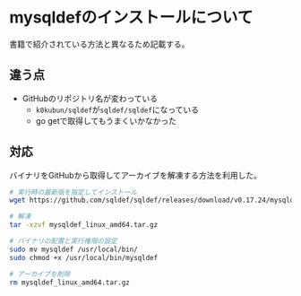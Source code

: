 # mysqldefのインストールについて

書籍で紹介されている方法と異なるため記載する。

## 違う点

- GitHubのリポジトリ名が変わっている
  -  `k0kubun/sqldef`が`sqldef/sqldef`になっている
  -  go getで取得してもうまくいかなかった

## 対応

バイナリをGitHubから取得してアーカイブを解凍する方法を利用した。

```bash
# 実行時の最新版を指定してインストール
wget https://github.com/sqldef/sqldef/releases/download/v0.17.24/mysqldef_linux_amd64.tar.gz

# 解凍
tar -xzvf mysqldef_linux_amd64.tar.gz

# バイナリの配置と実行権限の設定
sudo mv mysqldef /usr/local/bin/
sudo chmod +x /usr/local/bin/mysqldef

# アーカイブを削除
rm mysqldef_linux_amd64.tar.gz
```
